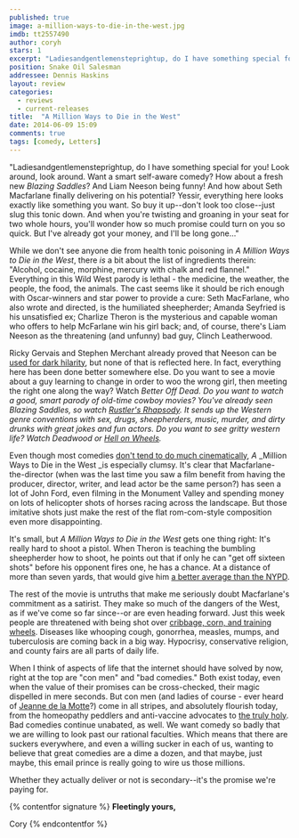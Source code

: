 ```yaml
---
published: true
image: a-million-ways-to-die-in-the-west.jpg
imdb: tt2557490
author: coryh
stars: 1
excerpt: "Ladiesandgentlemensteprightup, do I have something special for you! Look around, look around. Want a smart self-aware comedy?"
position: Snake Oil Salesman
addressee: Dennis Haskins
layout: review
categories: 
  - reviews
  - current-releases
title:  "A Million Ways to Die in the West"
date: 2014-06-09 15:09
comments: true
tags: [comedy, Letters]
---
```

"Ladiesandgentlemensteprightup, do I have something special for you! Look around, look around. Want a smart self-aware comedy? How about a fresh new _Blazing Saddles_? And Liam Neeson being funny! And how about Seth Macfarlane finally delivering on his potential? Yessir, everything here looks exactly like something you want. So buy it up--don't look too close--just slug this tonic down. And when you're twisting and groaning in your seat for two whole hours, you'll wonder how so much promise could turn on you so quick. But I've already got your money, and I'll be long gone…"

While we don't see anyone die from health tonic poisoning in _A Million Ways to Die in the West_, there _is_ a bit about the list of ingredients therein: "Alcohol, cocaine, morphine, mercury with chalk and red flannel." Everything in this Wild West parody is lethal - the medicine, the weather, the people, the food, the animals. The cast seems like it should be rich enough with Oscar-winners and star power to provide a cure: Seth MacFarlane, who also wrote and directed, is the humiliated sheepherder; Amanda Seyfried is his unsatisfied ex;  Charlize Theron is the mysterious and capable woman who offers to help McFarlane win his girl back; and, of course, there's Liam Neeson as the threatening (and unfunny) bad guy, Clinch Leatherwood.

Ricky Gervais and Stephen Merchant already proved that Neeson can be [used for dark hilarity][1], but none of that is reflected here. In fact, everything here has been done better somewhere else. Do you want to see a movie about a guy learning to change in order to woo the wrong girl, then meeting the right one along the way? Watch _Better Off Dead. _Do you want to watch a good, smart parody of old-time cowboy movies? You've already seen Blazing Saddles, so watch [Rustler's Rhapsody][2]. It sends up the Western genre conventions with sex, drugs, sheepherders, music, murder, and dirty drunks with great jokes and fun actors. Do you want to see gritty western life? Watch _Deadwood_ or [_Hell on Wheels_][3]_._

   [1]: https://www.youtube.com/watch?v=MKTh7zBIcrM
   [2]: http://www.netflix.com/WiMovie/60036470
   [3]: http://www.netflix.com/WiMovie/70210883

Even though most comedies [don't tend to do much cinematically][4], _A_ _Million Ways to Die in the West _is especially clumsy. It's clear that Macfarlane-the-director (when was the last time you saw a film benefit from having the producer, director, writer, and lead actor be the same person?) has seen a lot of John Ford, even filming in the Monument Valley and spending money on lots of helicopter shots of horses racing across the landscape. But those imitative shots just make the rest of the flat rom-com-style composition even more disappointing. 

   [4]: http://nofilmschool.com/2014/05/edgar-wright-physical-comedy-using-cinematography/?hvid=2dctpp

It's small, but _A Million Ways to Die in the West_ gets one thing right: It's really hard to shoot a pistol. When Theron is teaching the bumbling sheepherder how to shoot, he points out that if only he can "get off sixteen shots" before his opponent fires one, he has a chance. At a distance of more than seven yards, that would give him [a better average than the NYPD][5]. 

   [5]: http://www.pointshooting.com/1asop9.htm

The rest of the movie is untruths that make me seriously doubt Macfarlane's commitment as a satirist. They make so much of the dangers of the West, as if we've come so far since--or are even heading forward. Just this week people are threatened with being shot over [cribbage, corn, and training wheels][6]. Diseases like whooping cough, gonorrhea, measles, mumps, and tuberculosis are coming back in a big way. Hypocrisy, conservative religion, and county fairs are all parts of daily life.

   [6]: http://bringmethenews.com/2014/06/02/neighbor-pulls-gun-on-dad-teaching-daughter-to-ride-bike/

When I think of aspects of life that the internet should have solved by now, right at the top are "con men" and "bad comedies." Both exist today, even when the value of their promises can be cross-checked, their magic dispelled in mere seconds. But con men (and ladies of course - ever heard of [Jeanne de la Motte][7]?) come in all stripes, and absolutely flourish today, from the homeopathy peddlers and anti-vaccine advocates to [the truly holy][8]. Bad comedies continue unabated, as well. We want comedy so badly that we are willing to look past our rational faculties. Which means that there are suckers everywhere, and even a willing sucker in each of us, wanting to believe that great comedies are a dime a dozen, and that maybe, just maybe, this email prince is really going to wire us those millions. 

   [7]: https://en.wikipedia.org/wiki/Jeanne_of_Valois-Saint-R%2525C3%2525A9my
   [8]: https://www.youtube.com/watch?v=o6voAW_Go5Y&feature=kp

Whether they actually deliver or not is secondary--it's the promise we're paying for.

{% contentfor signature %}
**Fleetingly yours,**

Cory
{% endcontentfor %}